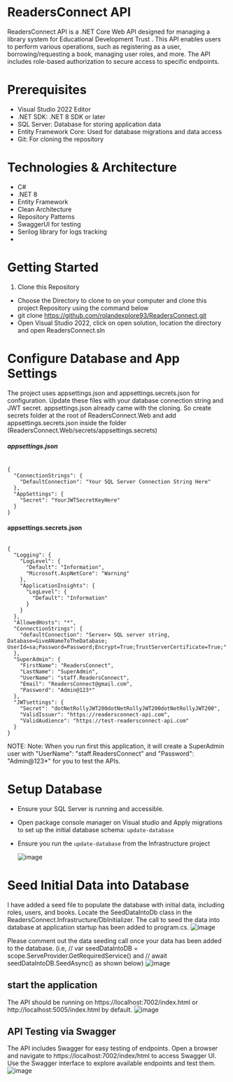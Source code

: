 # ReadersConnect API
ReadersConnect API is a .NET Core Web API designed for managing a library system for Educational Development Trust . This API enables users to perform various operations, such as registering as a user, borrowing/requesting a book, managing user roles, and more. The API includes role-based authorization to secure access to specific endpoints.

# Prerequisites
- Visual Studio 2022 Editor
- .NET SDK: .NET 8 SDK or later
- SQL Server: Database for storing application data
- Entity Framework Core: Used for database migrations and data access
- Git: For cloning the repository

# Technologies & Architecture
- C#
- .NET 8
- Entity Framework
- Clean Architecture
- Repository Patterns
- SwaggerUI for testing
- Serilog library for logs tracking
- 

# Getting Started
1. Clone this Repository
- Choose the Directory to clone to on your computer and clone this project Repository using the command below
- git clone https://github.com/rolandexplore93/ReadersConnect.git
- Open Visual Studio 2022, click on open solution, location the directory and open ReadersConnect.sln

# Configure Database and App Settings
The project uses appsettings.json and appsettings.secrets.json for configuration. Update these files with your database connection string and JWT secret. appsettings.json already came with the cloning. So create secrets folder at the root of ReadersConnect.Web and add appsettings.secrets.json inside the folder (ReadersConnect.Web/secrets/appsettings.secrets)

##### appsettings.json
```

{
  "ConnectionStrings": {
    "DefaultConnection": "Your SQL Server Connection String Here"
  },
  "AppSettings": {
    "Secret": "YourJWTSecretKeyHere"
  }
}
```

#### appsettings.secrets.json
```

{
  "Logging": {
    "LogLevel": {
      "Default": "Information",
      "Microsoft.AspNetCore": "Warning"
    },
    "ApplicationInsights": {
      "LogLevel": {
        "Default": "Information"
      }
    }
  },
  "AllowedHosts": "*",
  "ConnectionStrings": {
    "defaultConnection": "Server= SQL server string, Database=GiveANameToTheDatabase; UserId=sa;Password=Password;Encrypt=True;TrustServerCertificate=True;"
  },
  "SuperAdmin": {
    "FirstName": "ReadersConnect",
    "LastName": "SuperAdmin",
    "UserName": "staff.ReadersConnect",
    "Email": "ReadersConnect@gmail.com",
    "Password": "Admin@123*"
  },
  "JWTsettings": {
    "Secret": "dotNetRollyJWT200dotNetRollyJWT200dotNetRollyJWT200",
    "ValidIssuer": "https://readersconnect-api.com",
    "ValidAudience": "https://test-readersconnect-api.com"
  }
}
```
NOTE: Note: When you run first this application, it will create a SuperAdmin user with  "UserName": "staff.ReadersConnect" and "Password": "Admin@123*" for you to test the APIs.

# Setup Database
- Ensure your SQL Server is running and accessible.
- Open package console manager on Visual studio and Apply migrations to set up the initial database schema: `update-database`
- Ensure you run the `update-database` from the Infrastructure project

  ![image](https://github.com/user-attachments/assets/fef4ca2b-c636-4277-84cc-6e6581b5d347)


# Seed Initial Data into Database
I have added a seed file to populate the database with initial data, including roles, users, and books. Locate the SeedDataIntoDb class in the ReadersConnect.Infrastructure/DbInitializer. The call to seed the data into database  at application startup has been added to program.cs. 
![image](https://github.com/user-attachments/assets/2699beb2-1ea2-4c63-ab29-c4df30c9e901)


Please comment out the data seeding call once your data has been added to the database. (i.e, // var seedDataIntoDB = scope.ServeProvider.GetRequiredService<SeedDataIntoDb>() and // await seedDataIntoDB.SeedAsync() as shown below)
![image](https://github.com/user-attachments/assets/8433c007-867d-4422-8bbe-855eff4c8491)

## start the application
The API should be running on https://localhost:7002/index.html or http://localhost:5005/index.html by default.
![image](https://github.com/user-attachments/assets/96f0f5f2-f3fe-464a-a021-f45ec3321bdd)

## API Testing via Swagger
The API includes Swagger for easy testing of endpoints. Open a browser and navigate to https://localhost:7002/index/html to access Swagger UI. Use the Swagger interface to explore available endpoints and test them.
![image](https://github.com/user-attachments/assets/76827ecc-dc10-4b94-b52f-ad4277b96878)

